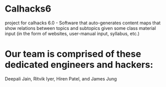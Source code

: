 # Calhacks6
project for calhacks 6.0 - Software that auto-generates content maps that show relations between topics and subtopics given some class material input (in the form of websites, user-manual input, syllabus, etc.)

# Our team is comprised of these dedicated engineers and hackers:
Deepali Jain, Ritvik Iyer, Hiren Patel, and James Jung 
